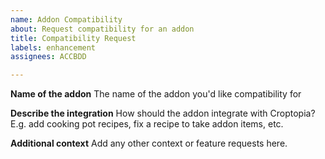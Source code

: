 ```yaml
---
name: Addon Compatibility
about: Request compatibility for an addon
title: Compatibility Request
labels: enhancement
assignees: ACCBDD

---
```


**Name of the addon**
The name of the addon you'd like compatibility for

**Describe the integration**
How should the addon integrate with Croptopia? E.g. add cooking pot recipes, fix a recipe to take addon items, etc.

**Additional context**
Add any other context or feature requests here.
